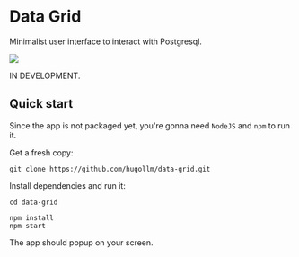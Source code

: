 # Data Grid

Minimalist user interface to interact with Postgresql.

![](https://i.imgur.com/jxNycFX.png)

IN DEVELOPMENT.


## Quick start

Since the app is not packaged yet, you're gonna need `NodeJS` and `npm` to run it.

Get a fresh copy:

    git clone https://github.com/hugollm/data-grid.git

Install dependencies and run it:

    cd data-grid

    npm install
    npm start

The app should popup on your screen.
